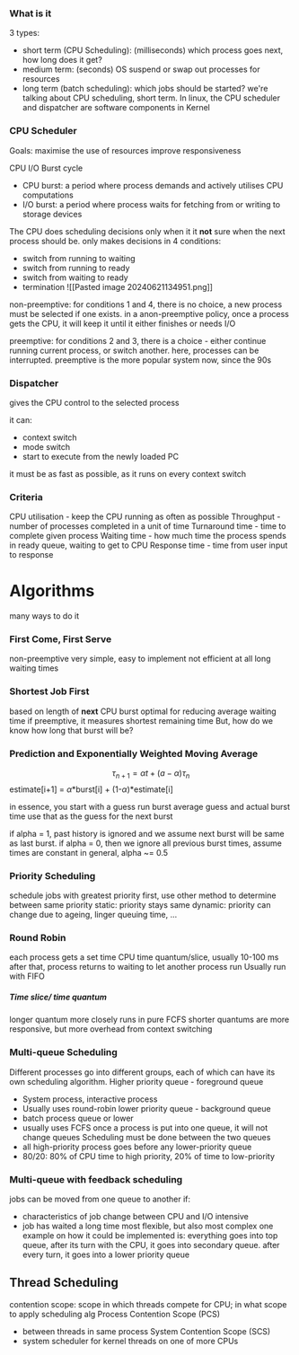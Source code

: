 ### What is it
3 types:
- short term (CPU Scheduling): (milliseconds) which process goes next, how long does it get?
- medium term: (seconds) OS suspend or swap out processes for resources
- long term (batch scheduling): which jobs should be started?
we're talking about CPU scheduling, short term. In linux, the CPU scheduler and dispatcher are software components in Kernel

### CPU Scheduler

Goals:
maximise the use of resources
improve responsiveness

CPU I/O Burst cycle
- CPU burst: a period where process demands and actively utilises CPU computations
- I/O burst: a period where process waits for fetching from or writing to storage devices

The CPU does scheduling decisions only when it it  **not** sure when the next process should be.
only makes decisions in 4 conditions:
- switch from running to waiting
- switch from running to ready
- switch from waiting to ready
- termination
![[Pasted image 20240621134951.png]]

non-preemptive:
for conditions 1 and 4, there is no choice, a new process must be selected if one exists.
in a anon-preemptive policy, once a process gets the CPU, it will keep it until it either finishes or needs I/O

preemptive:
for conditions 2 and 3, there is a choice - either continue running current process, or switch another.
here, processes can be interrupted.
preemptive is the more popular system now, since the 90s

### Dispatcher
gives the CPU control to the selected process

it can:
- context switch
- mode switch
- start to execute from the newly loaded PC

it must be as fast as possible, as it runs on every context switch

### Criteria
CPU utilisation - keep the CPU running as often as possible
Throughput - number of processes completed in a unit of time
Turnaround time - time to complete given process
Waiting time - how much time the process spends in ready queue, waiting to get to CPU
Response time - time from user input to response

# Algorithms
many ways to do it
### First Come, First Serve
non-preemptive
very simple, easy to implement
not efficient at all
long waiting times
### Shortest Job First
based on length of **next** CPU burst
optimal for reducing average waiting time
if preemptive, it measures shortest remaining time
But, how do we know how long that burst will be?
### Prediction and Exponentially Weighted Moving Average
$$\tau_{n+1}=\alpha{}t+(a-\alpha)\tau_n$$
estimate\[i+1\] = $\alpha$\*burst\[i\] + (1-$\alpha$)\*estimate\[i\]

in essence, you start with a guess
run burst
average guess and actual burst time
use that as the guess for the next burst

if alpha = 1, past history is ignored and we assume next burst will be same as last burst.
if alpha = 0, then we ignore all previous burst times, assume times are constant
in general, alpha ~= 0.5

### Priority Scheduling
schedule jobs with greatest priority first, use other method to determine between same priority
static: priority stays same
dynamic: priority can change due to ageing, linger queuing time, ...

### Round Robin
each process gets a set time
CPU time quantum/slice, usually 10-100 ms
after that, process returns to waiting to let another process run
Usually run with FIFO

##### Time slice/ time quantum
longer quantum more closely runs in pure FCFS
shorter quantums are more responsive, but more overhead from context switching

### Multi-queue Scheduling
Different processes go into different groups, each of which can have its own scheduling algorithm.
Higher priority queue - foreground queue
- System process, interactive process
- Usually uses round-robin
lower priority queue - background queue
- batch process queue or lower
- usually uses FCFS
once a process is put into one queue, it will not change queues
Scheduling must be done between the two queues
- all high-priority process goes before any lower-priority queue
- 80/20: 80% of CPU time to high priority, 20% of time to low-priority

### Multi-queue with feedback scheduling
jobs can be moved from one queue to another if:
- characteristics of job change between CPU and I/O intensive
- job has waited a long time
most flexible, but also most complex
one example on how it could be implemented is: everything goes into top queue, after its turn with the CPU, it goes into secondary queue. after every turn, it goes into a lower priority queue
## Thread Scheduling
contention scope: scope in which threads compete for CPU; in what scope to apply scheduling alg
Process Contention Scope (PCS)
- between threads in same process
System Contention Scope (SCS)
- system scheduler for kernel threads on one of more CPUs

